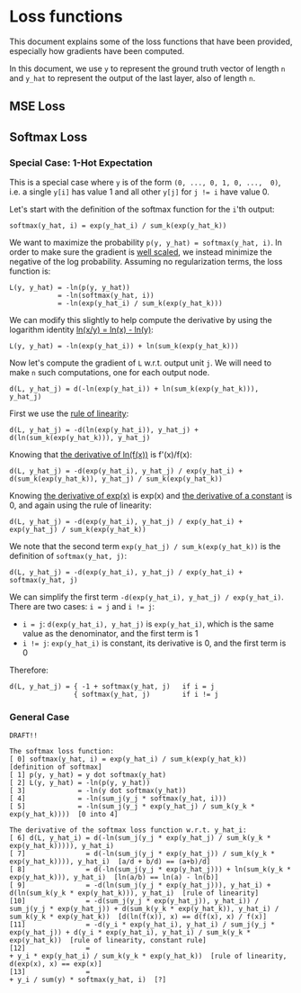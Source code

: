 # Loss functions

This document explains some of the loss functions that have been provided,
especially how gradients have been computed.

In this document, we use `y` to represent the ground truth vector of length `n`
and `y_hat` to represent the output of the last layer, also of length `n`.

## MSE Loss

## Softmax Loss

### Special Case: 1-Hot Expectation

This is a special case where `y` is of the form `(0, ..., 0, 1, 0, ...,  0)`, i.e.
a single `y[i]` has value 1 and all other `y[j]` for `j != i` have value 0.

Let's start with the definition of the softmax function for the `i`'th output:

```
softmax(y_hat, i) = exp(y_hat_i) / sum_k(exp(y_hat_k))
```

We want to maximize the probability `p(y, y_hat) = softmax(y_hat, i)`.
In order to make sure the gradient is [well scaled](https://stats.stackexchange.com/questions/174481/why-to-optimize-max-log-probability-instead-of-probability),
we instead minimize the negative of the log probability.
Assuming no regularization terms, the loss function is:

```
L(y, y_hat) = -ln(p(y, y_hat))
            = -ln(softmax(y_hat, i))
            = -ln(exp(y_hat_i) / sum_k(exp(y_hat_k)))
```

We can modify this slightly to help compute the derivative by using the logarithm identity [ln(x/y) = ln(x) - ln(y)](https://en.wikipedia.org/wiki/List_of_logarithmic_identities#Using_simpler_operations):

```
L(y, y_hat) = -ln(exp(y_hat_i)) + ln(sum_k(exp(y_hat_k)))
```

Now let's compute the gradient of `L` w.r.t. output unit `j`.  We will need to make `n` such computations,
one for each output node.

```
d(L, y_hat_j) = d(-ln(exp(y_hat_i)) + ln(sum_k(exp(y_hat_k))), y_hat_j)
```

First we use the [rule of linearity](https://en.wikipedia.org/wiki/Linearity_of_differentiation):

```
d(L, y_hat_j) = -d(ln(exp(y_hat_i)), y_hat_j) + d(ln(sum_k(exp(y_hat_k))), y_hat_j)
```

Knowing that [the derivative of ln(f(x))](https://en.wikipedia.org/wiki/Logarithm#Derivative_and_antiderivative) is f'(x)/f(x):

```
d(L, y_hat_j) = -d(exp(y_hat_i), y_hat_j) / exp(y_hat_i) + d(sum_k(exp(y_hat_k)), y_hat_j) / sum_k(exp(y_hat_k))
```

Knowing [the derivative of exp(x)](https://en.wikipedia.org/wiki/Derivative#Rules_for_basic_functions) is exp(x) and
[the derivative of a constant](https://en.wikipedia.org/wiki/Derivative#Rules_for_combined_functions) is 0,
and again using the rule of linearity:

```
d(L, y_hat_j) = -d(exp(y_hat_i), y_hat_j) / exp(y_hat_i) + exp(y_hat_j) / sum_k(exp(y_hat_k))
```

We note that the second term `exp(y_hat_j) / sum_k(exp(y_hat_k))` is the definition of `softmax(y_hat, j)`:

```
d(L, y_hat_j) = -d(exp(y_hat_i), y_hat_j) / exp(y_hat_i) + softmax(y_hat, j)
```

We can simplify the first term `-d(exp(y_hat_i), y_hat_j) / exp(y_hat_i)`.  There are two cases: `i = j` and `i != j`:
- `i = j`: `d(exp(y_hat_i), y_hat_j)` is `exp(y_hat_i)`, which is the same value as the denominator, and the first term is 1
- `i != j`: `exp(y_hat_i)` is constant, its derivative is 0, and the first term is 0

Therefore:

```
d(L, y_hat_j) = { -1 + softmax(y_hat, j)   if i = j
                { softmax(y_hat, j)        if i != j
```

### General Case

```
DRAFT!!

The softmax loss function:
[ 0] softmax(y_hat, i) = exp(y_hat_i) / sum_k(exp(y_hat_k))  [definition of softmax]
[ 1] p(y, y_hat) = y dot softmax(y_hat)
[ 2] L(y, y_hat) = -ln(p(y, y_hat))
[ 3]             = -ln(y dot softmax(y_hat))
[ 4]             = -ln(sum_j(y_j * softmax(y_hat, i)))
[ 5]             = -ln(sum_j(y_j * exp(y_hat_j) / sum_k(y_k * exp(y_hat_k))))  [0 into 4]

The derivative of the softmax loss function w.r.t. y_hat_i:
[ 6] d(L, y_hat_i) = d(-ln(sum_j(y_j * exp(y_hat_j) / sum_k(y_k * exp(y_hat_k))))), y_hat_i)
[ 7]               = d(-ln(sum_j(y_j * exp(y_hat_j)) / sum_k(y_k * exp(y_hat_k)))), y_hat_i)  [a/d + b/d) == (a+b)/d]
[ 8]               = d(-ln(sum_j(y_j * exp(y_hat_j))) + ln(sum_k(y_k * exp(y_hat_k))), y_hat_i)  [ln(a/b) == ln(a) - ln(b)]
[ 9]               = -d(ln(sum_j(y_j * exp(y_hat_j))), y_hat_i) + d(ln(sum_k(y_k * exp(y_hat_k))), y_hat_i)  [rule of linearity]
[10]               = -d(sum_j(y_j * exp(y_hat_j)), y_hat_i)) / sum_j(y_j * exp(y_hat_j)) + d(sum_k(y_k * exp(y_hat_k)), y_hat_i) / sum_k(y_k * exp(y_hat_k))  [d(ln(f(x)), x) == d(f(x), x) / f(x)]
[11]               = -d(y_i * exp(y_hat_i), y_hat_i) / sum_j(y_j * exp(y_hat_j)) + d(y_i * exp(y_hat_i), y_hat_i) / sum_k(y_k * exp(y_hat_k))  [rule of linearity, constant rule]
[12]               =                                                             + y_i * exp(y_hat_i) / sum_k(y_k * exp(y_hat_k))  [rule of linearity, d(exp(x), x) == exp(x)]
[13]               =                                                             + y_i / sum(y) * softmax(y_hat, i)  [?]
```
